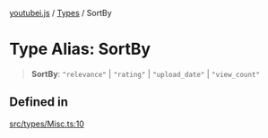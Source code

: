 [youtubei.js](../../../README.md) / [Types](../README.md) / SortBy

# Type Alias: SortBy

> **SortBy**: `"relevance"` \| `"rating"` \| `"upload_date"` \| `"view_count"`

## Defined in

[src/types/Misc.ts:10](https://github.com/LuanRT/YouTube.js/blob/e54e499ff553dab51e6d9d1aebc090b50fec29ba/src/types/Misc.ts#L10)
